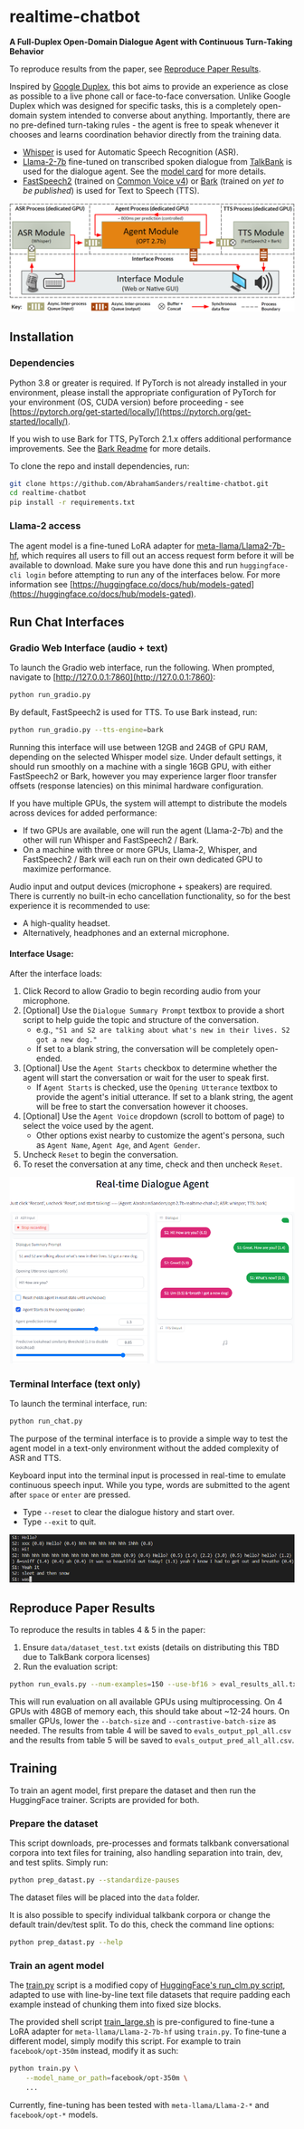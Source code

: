# realtime-chatbot
**A Full-Duplex Open-Domain Dialogue Agent with Continuous Turn-Taking Behavior**

To reproduce results from the paper, see [Reproduce Paper Results](#reproduce-paper-results).

Inspired by [Google Duplex](https://ai.googleblog.com/2018/05/duplex-ai-system-for-natural-conversation.html), this bot aims to provide an experience as close as possible to a live phone call or face-to-face conversation. Unlike Google Duplex which was designed
for specific tasks, this is a completely open-domain system intended to converse about anything. Importantly, there are no pre-defined
turn-taking rules - the agent is free to speak whenever it chooses and learns coordination behavior directly from the training data.

- [Whisper](https://github.com/openai/whisper) is used for Automatic Speech Recognition (ASR).
- [Llama-2-7b](https://huggingface.co/meta-llama/Llama-2-7b-hf) fine-tuned on transcribed spoken dialogue from [TalkBank](https://ca.talkbank.org/access/) is used for the dialogue agent. See the [model card](https://huggingface.co/AbrahamSanders/Llama-2-7b-realtime-chat-v2-lora) for more details.
- [FastSpeech2](https://huggingface.co/facebook/fastspeech2-en-200_speaker-cv4) (trained on [Common Voice v4](https://commonvoice.mozilla.org/en/datasets)) or [Bark](https://github.com/suno-ai/bark) (trained on _yet to be published_) is used for Text to Speech (TTS).

![System architecture](images/system_architecture.png)

## Installation
### Dependencies
Python 3.8 or greater is required. If PyTorch is not already installed in your environment, please install 
the appropriate configuration of PyTorch for your environment (OS, CUDA version) before proceeding - 
see [https://pytorch.org/get-started/locally/](https://pytorch.org/get-started/locally/).

If you wish to use Bark for TTS, PyTorch 2.1.x offers additional performance improvements.
See the [Bark Readme](https://github.com/suno-ai/bark#%EF%B8%8F-hardware-and-inference-speed) for more details.

To clone the repo and install dependencies, run:
```bash
git clone https://github.com/AbrahamSanders/realtime-chatbot.git
cd realtime-chatbot
pip install -r requirements.txt
```

### Llama-2 access
The agent model is a fine-tuned LoRA adapter for [meta-llama/Llama2-7b-hf](https://huggingface.co/meta-llama/Llama-2-7b-hf), which requires all users to fill out an access request form before it will be available to download. Make sure you have done this and run `huggingface-cli login` before attempting to run any of the interfaces below. For more information see [https://huggingface.co/docs/hub/models-gated](https://huggingface.co/docs/hub/models-gated).

## Run Chat Interfaces
### Gradio Web Interface (audio + text)
To launch the Gradio web interface, run the following. When prompted, navigate to [http://127.0.0.1:7860](http://127.0.0.1:7860):
```bash
python run_gradio.py
```
By default, FastSpeech2 is used for TTS. To use Bark instead, run:
```bash
python run_gradio.py --tts-engine=bark
```

Running this interface will use between 12GB and 24GB of GPU RAM, depending on the selected Whisper model size.
Under default settings, it should run smoothly on a machine with a single 16GB GPU, with either FastSpeech2 or Bark, 
however you may experience larger floor transfer offsets (response latencies) on this minimal hardware configuration.

If you have multiple GPUs, the system will attempt to distribute the models across devices for added performance:
- If two GPUs are available, one will run the agent (Llama-2-7b) and the other will run Whisper and FastSpeech2 / Bark.
- On a machine with three or more GPUs, Llama-2, Whisper, and FastSpeech2 / Bark will each run on their own dedicated GPU to maximize performance.

Audio input and output devices (microphone + speakers) are required. There is currently no built-in echo cancellation functionality,
so for the best experience it is recommended to use:
- A high-quality headset.
- Alternatively, headphones and an external microphone.

#### Interface Usage:

After the interface loads:
1. Click Record to allow Gradio to begin recording audio from your microphone.
2. [Optional] Use the `Dialogue Summary Prompt` textbox to provide a short script to help guide the topic and structure of the conversation.
    - e.g., `"S1 and S2 are talking about what's new in their lives. S2 got a new dog."`
    - If set to a blank string, the conversation will be completely open-ended.
3. [Optional] Use the `Agent Starts` checkbox to determine whether the agent will start the conversation or wait for the user to speak first.
    - If `Agent Starts` is checked, use the `Opening Utterance` textbox to provide the agent's initial utterance. If set to a blank string, the agent will be
free to start the conversation however it chooses.
4. [Optional] Use the `Agent Voice` dropdown (scroll to bottom of page) to select the voice used by the agent.
    - Other options exist nearby to customize the agent's persona, such as `Agent Name`, `Agent Age`, and `Agent Gender`.
5. Uncheck `Reset` to begin the conversation.
6. To reset the conversation at any time, check and then uncheck `Reset`.

![Gradio web interface](images/gradio_interface.png)

### Terminal Interface (text only)
To launch the terminal interface, run:
```bash
python run_chat.py
```

The purpose of the terminal interface is to provide a simple way to test the agent model in a text-only environment without the added complexity of ASR and TTS.

Keyboard input into the terminal input is processed in real-time to emulate continuous speech input.
While you type, words are submitted to the agent after `space` or `enter` are pressed.

- Type `--reset` to clear the dialogue history and start over.
- Type `--exit` to quit.

![Terminal interface](images/terminal_interface.png)

## Reproduce Paper Results
To reproduce the results in tables 4 & 5 in the paper:
1. Ensure `data/dataset_test.txt` exists (details on distributing this TBD due to TalkBank corpora licenses)
2. Run the evaluation script:
```bash
python run_evals.py --num-examples=150 --use-bf16 > eval_results_all.txt
```
This will run evaluation on all available GPUs using multiprocessing. On 4 GPUs with 48GB of memory each, this should take about ~12-24 hours.
On smaller GPUs, lower the `--batch-size` and `--contrastive-batch-size` as needed.
The results from table 4 will be saved to `evals_output_ppl_all.csv` and the results from table 5 will be saved to `evals_output_pred_all_all.csv`.

## Training
To train an agent model, first prepare the dataset and then run the HuggingFace trainer. Scripts are provided for both.

### Prepare the dataset
This script downloads, pre-processes and formats talkbank conversational corpora into text files for training, also handling separation into train, dev, and test splits. Simply run:
```bash
python prep_datast.py --standardize-pauses
```
The dataset files will be placed into the `data` folder.

It is also possible to specify individual talkbank corpora or change the default train/dev/test split. To do this, check the 
command line options:
```bash
python prep_datast.py --help
```

### Train an agent model
The [train.py](train.py) script is a modified copy of [HuggingFace's run_clm.py script](https://github.com/huggingface/transformers/blob/v4.24.0/examples/pytorch/language-modeling/run_clm.py), adapted to use with line-by-line text file datasets that require 
padding each example instead of chunking them into fixed size blocks.

The provided shell script [train_large.sh](train_large.sh) is pre-configured to fine-tune a LoRA adapter for `meta-llama/Llama-2-7b-hf` using `train.py`. 
To fine-tune a different model, simply modify this script. For example to train `facebook/opt-350m` instead, modify it as such:

```bash
python train.py \
    --model_name_or_path=facebook/opt-350m \
    ...
```

Currently, fine-tuning has been tested with `meta-llama/Llama-2-*` and `facebook/opt-*` models.